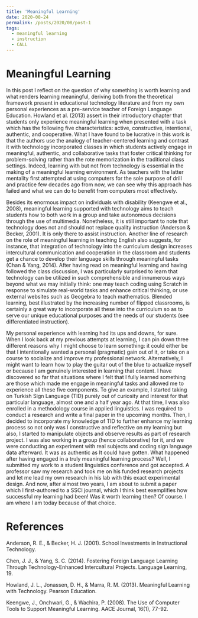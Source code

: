 ```yaml
---
title: 'Meaningful Learning'
date: 2020-08-24
permalink: /posts/2020/08/post-1
tags:
  - meaningful learning
  - instruction
  - CALL
---
```


Meaningful Learning
======
In this post I reflect on the question of why something is worth learning and what renders learning meaningful, deriving both from the theoretical framework present in educational technology literature and from my own personal experiences as a pre-service teacher of Foreign Language Education. Howland et al. (2013) assert in their introductory chapter that students only experience meaningful learning when presented with a task which has the following five characteristics: active, constructive, intentional, authentic, and cooperative. What I have found to be lucrative in this work is that the authors use the analogy of teacher-centered learning and contrast it with technology incorporated classes in which students actively engage in meaningful, authentic, and collaborative tasks that foster critical thinking for problem-solving rather than the rote memorization in the traditional class settings. Indeed, learning with but not from technology is essential in the making of a meaningful learning environment. As teachers with the latter mentality first attempted at using computers for the sole purpose of drill and practice few decades ago from now, we can see why this approach has failed and what we can do to benefit from computers most effectively.

Besides its enormous impact on individuals with disability (Keengwe et al., 2008), meaningful learning supported with technology aims to teach students how to both work in a group and take autonomous decisions through the use of multimedia. Nonetheless, it is still important to note that technology does not and should not replace quality instruction (Anderson & Becker, 2001). It is only there to assist instruction. Another line of research on the role of meaningful learning in teaching English also suggests, for instance, that integration of technology into the curriculum design increases intercultural communication and cooperation in the classroom and students get a chance to develop their language skills through meaningful tasks (Chan & Yang, 2014). After having read on meaningful learning and having followed the class discussion, I was particularly surprised to learn that technology can be utilized in such comprehensible and innumerous ways beyond what we may initially think: one may teach coding using Scratch in response to simulate real-world tasks and enhance critical thinking, or use external websites such as Geogebra to teach mathematics. Blended learning, best illustrated by the increasing number of flipped classrooms, is certainly a great way to incorporate all these into the curriculum so as to serve our unique educational purposes and the needs of our students (see differentiated instruction).

My personal experience with learning had its ups and downs, for sure. When I look back at my previous attempts at learning, I can pin down three different reasons why I might choose to learn something: it could either be that I intentionally wanted a personal (pragmatic) gain out of it, or take on a course to socialize and improve my professional network. Alternatively, I might want to learn how to play the guitar out of the blue to actualize myself or because I am genuinely interested in learning that content. I have discovered so far that situations where I felt that I fully learned something are those which made me engage in meaningful tasks and allowed me to experience all these five components. To give an example, I started taking on Turkish Sign Language (TID) purely out of curiosity and interest for that particular language, almost one and a half year ago. At that time, I was also enrolled in a methodology course in applied linguistics. I was required to conduct a research and write a final paper in the upcoming months. Then, I decided to incorporate my knowledge of TID to further enhance my learning process so not only was I constructive and reflective on my learning but also, I started to manipulate objects and observe results as part of research project. I was also working in a group (hence collaborative) for it, and we were conducting an experiment with real subjects and coding sign language data afterward. It was as authentic as It could have gotten. What happened after having engaged in a truly meaningful learning process? Well, I submitted my work to a student linguistics conference and got accepted. A professor saw my research and took me on his funded research projects and let me lead my own research in his lab with this exact experimental design. And now, after almost two years, I am about to submit a paper which I first-authored to a SSCI journal, which I think best exemplifies how successful my learning had been! Was it worth learning then? Of course. I am where I am today because of that choice.

References
======
Anderson, R. E., & Becker, H. J. (2001). School Investments in Instructional Technology.

Chen, J. J., & Yang, S. C. (2014). Fostering Foreign Language Learning Through Technology-Enhanced Intercultural Projects. Language Learning, 19.

Howland, J. L., Jonassen, D. H., & Marra, R. M. (2013). Meaningful Learning with Technology. Pearson Education.

Keengwe, J., Onchwari, G., & Wachira, P. (2008). The Use of Computer Tools to Support Meaningful Learning. AACE Journal, 16(1), 77-92.
